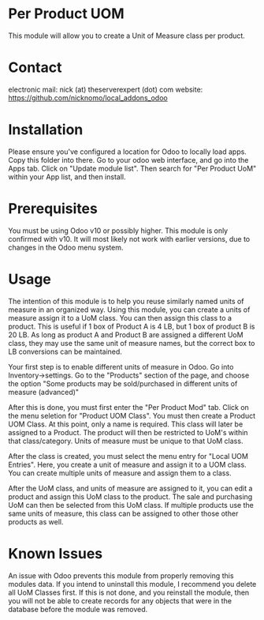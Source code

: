 # Per Product UOM

   This module will allow you to create a Unit of Measure class per product.  

# Contact

   electronic mail: nick (at) theserverexpert (dot) com
   website: https://github.com/nicknomo/local_addons_odoo

# Installation

   Please ensure you've configured a location for Odoo to locally load apps.  Copy this folder into there. Go to your odoo web interface, and go into the Apps tab. Click on "Update module list". Then search for "Per Product UoM" within your App list, and then install.

# Prerequisites

   You must be using Odoo v10 or possibly higher.  This module is only confirmed with v10. It will most likely not work with earlier versions, due to changes in the Odoo menu system.  

# Usage

   The intention of this module is to help you reuse similarly named units of measure in an organized way.  Using this module, you can create a units of measure assign it to a UoM class. You can then assign this class to a product. This is useful if 1 box of Product A is 4 LB, but 1 box of product B is 20 LB.  As long as product A and Product B are assigned a different UoM class, they may use the same unit of measure names, but the correct box to LB conversions can be maintained.
   
   Your first step is to enable different units of measure in Odoo.  Go into Inventory->settings.  Go to the "Products" section of the page, and choose the option "Some products may be sold/purchased in different units of measure (advanced)"

   After this is done, you must first enter the "Per Product Mod" tab.  Click on the menu seletion for "Product UOM Class".  You must then create a Product UOM Class. At this point, only a name is required. This class will later be assigned to a Product.  The product will then be restricted to UoM's within that class/category.  Units of measure must be unique to that UoM class. 

  After the class is created, you must select the menu entry for "Local UOM Entries".  Here, you create a unit of measure and assign it to a UOM class. You can create multiple units of measure and assign them to a class.  

  After the UoM class, and units of measure are assigned to it, you can edit a product and assign this UoM class to the product.  The sale and purchasing UoM can then be selected from this UoM class.  If multiple products use the same units of measure, this class can be assigned to other those other products as well.

# Known Issues
   
   An issue with Odoo prevents this module from properly removing this modules data.  If you intend to uninstall this module, I recommend you delete all UoM Classes first.  If this is not done, and you reinstall the module, then you will not be able to create records for any objects that were in the database before the module was removed.  
     
